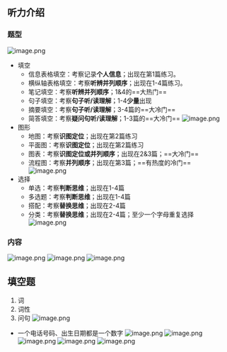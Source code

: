 ## 听力介绍
### 题型
![image.png](https://raw.githubusercontent.com/formoree/PicGO-Picture/master/202303281106892.png)
+ 填空
	+ 信息表格填空：考察记录**个人信息**；出现在第1篇练习。
	+ 横纵轴表格填空：考察**听辨并列顺序**；出现在1-4篇练习。
	+ 笔记填空：考察**听辨并列顺序**；1&4的==大热门==
	+ 句子填空：考察**句子听/读理解**；1-4**少量**出现
	+ 摘要填空：考察**句子听/读理解**；3-4篇的==大冷门==
	+ 简答填空：考察**疑问句听/读理解**；1-3篇的==大冷门==
![image.png](https://raw.githubusercontent.com/formoree/PicGO-Picture/master/202303281112505.png)
+ 图形
	+ 地图：考察**识图定位**；出现在第2篇练习
	+ 平面图：考察**识图定位**；出现在第2篇练习
	+ 图表：考察**识图定位或并列顺序**；出现在2&3篇；==大冷门==
	+ 流程图：考察**并列顺序**；出现在第3篇；==有热度的冷门==
![image.png](https://raw.githubusercontent.com/formoree/PicGO-Picture/master/202303281117501.png)
+ 选择
	+ 单选：考察**判断思维**；出现在1-4篇
	+ 多选题：考察**判断思维**；出现在1-4篇
	+ 搭配：考察**替换思维**；出现在2-4篇
	+ 分类：考察**替换思维**；出现在2-4篇；至少一个字母重复选择
![image.png](https://raw.githubusercontent.com/formoree/PicGO-Picture/master/202303281120024.png)
### 内容
![image.png](https://raw.githubusercontent.com/formoree/PicGO-Picture/master/202303281125637.png)
![image.png](https://raw.githubusercontent.com/formoree/PicGO-Picture/master/202304011403117.png)
![image.png](https://raw.githubusercontent.com/formoree/PicGO-Picture/master/202304011403049.png)

## 填空题
1. 词
2. 词性
3. 问句
![image.png](https://raw.githubusercontent.com/formoree/PicGO-Picture/master/202303281127732.png)
+ 一个电话号码、出生日期都是一个数字
![image.png](https://raw.githubusercontent.com/formoree/PicGO-Picture/master/202303281130921.png)
![image.png](https://raw.githubusercontent.com/formoree/PicGO-Picture/master/202303281142166.png)
![image.png](https://raw.githubusercontent.com/formoree/PicGO-Picture/master/202303281145593.png)
![image.png](https://raw.githubusercontent.com/formoree/PicGO-Picture/master/202303292156147.png)
![image.png](https://raw.githubusercontent.com/formoree/PicGO-Picture/master/202303301503680.png)
